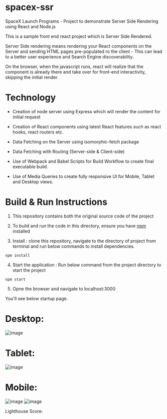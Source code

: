 # spacex-ssr
SpaceX Launch Programs - Project to demonstrate Server Side Rendering using React and Node.js

This is a sample front end react project which is Server Side Rendered. 

Server Side rendering means rendering your React components on the Server and sending HTML pages pre-populated ro the client - This can lead to a better user experience and Search Engine discoverability.

On the browser, when the javascript runs, react will realize that the component is already there and take over for front-end interactivity, skipping the initial render.

# Technology
- Creation of node server using Express which will render the content for initial request

- Creation of React components using latest React features such as react hooks, react routers etc. 

- Data Fetching on the Server using isomorphic-fetch package

- Data Fetching with Routing (Server-side & Client-side)

- Use of Webpack and Babel Scripts for Build Workflow to create final executable build.

- Use of Media Queries to create fully responsive UI for Mobile, Tablet and Desktop views.

# Build & Run Instructions

1. This repository contains both the original source code of the project

2. To build and run the code in this directory, ensure you have [npm](https://www.npmjs.com) installed

3. Install : clone this repository, navigate to the directory of project from terminal and run below commands to install dependencies.
```
npm install
```

4. Start the application : Run below command from the project directory to start the project
```
npm start
```
5. Opne the browser and navigate to localhost:3000

You'll see below startup page.

# Desktop:

![image](https://github.com/dixitrathod16/spacex-ssr/blob/main/screenshots/Desktop%20Screenshot.PNG)

# Tablet:

![image](https://github.com/dixitrathod16/spacex-ssr/blob/main/screenshots/tablet%20screenshot.png)

# Mobile:

![image](https://github.com/dixitrathod16/spacex-ssr/blob/main/screenshots/mobile%20Screenshot%201.png)
![image](https://github.com/dixitrathod16/spacex-ssr/blob/main/screenshots/mobile%20screenshot%202.png)

Lighthouse Score:
